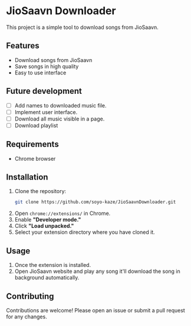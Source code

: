 # JioSaavn Downloader

This project is a simple tool to download songs from JioSaavn.

## Features

- Download songs from JioSaavn
- Save songs in high quality
- Easy to use interface

## Future development

- [ ] Add names to downloaded music file.
- [ ] Implement user interface.
- [ ] Download all music visible in a page.
- [ ] Download playlist 

## Requirements

- Chrome browser

## Installation

1. Clone the repository:
    ```sh
    git clone https://github.com/soyo-kaze/JioSaavnDownloader.git
    ```
3. Open `chrome://extensions/` in Chrome.
4. Enable **"Developer mode."**
5. Click **"Load unpacked."**
6. Select your extension directory where you have cloned it.

## Usage
1. Once the extension is installed.
2. Open JioSaavn website and play any song it'll download the song in background automatically.


## Contributing

Contributions are welcome! Please open an issue or submit a pull request for any changes.

